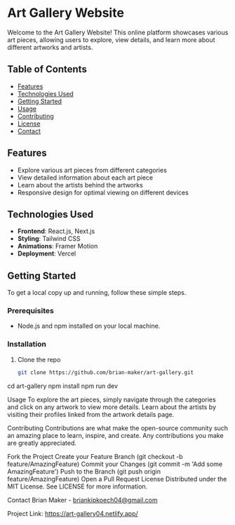 
# Art Gallery Website

Welcome to the Art Gallery Website! This online platform showcases various art pieces, allowing users to explore, view details, and learn more about different artworks and artists.

## Table of Contents

- [Features](#features)
- [Technologies Used](#technologies-used)
- [Getting Started](#getting-started)
- [Usage](#usage)
- [Contributing](#contributing)
- [License](#license)
- [Contact](#contact)

## Features

- Explore various art pieces from different categories
- View detailed information about each art piece
- Learn about the artists behind the artworks
- Responsive design for optimal viewing on different devices

## Technologies Used

- **Frontend**: React.js, Next.js
- **Styling**: Tailwind CSS
- **Animations**: Framer Motion
- **Deployment**: Vercel

## Getting Started

To get a local copy up and running, follow these simple steps.

### Prerequisites

- Node.js and npm installed on your local machine.

### Installation

1. Clone the repo
   ```sh
   git clone https://github.com/brian-maker/art-gallery.git
cd art-gallery
npm install
npm run dev

Usage
To explore the art pieces, simply navigate through the categories and click on any artwork to view more details. Learn about the artists by visiting their profiles linked from the artwork details page.

Contributing
Contributions are what make the open-source community such an amazing place to learn, inspire, and create. Any contributions you make are greatly appreciated.

Fork the Project
Create your Feature Branch (git checkout -b feature/AmazingFeature)
Commit your Changes (git commit -m 'Add some AmazingFeature')
Push to the Branch (git push origin feature/AmazingFeature)
Open a Pull Request
License
Distributed under the MIT License. See LICENSE for more information.

Contact
Brian Maker - briankipkoech04@gmail.com

Project Link: https://art-gallery04.netlify.app/
